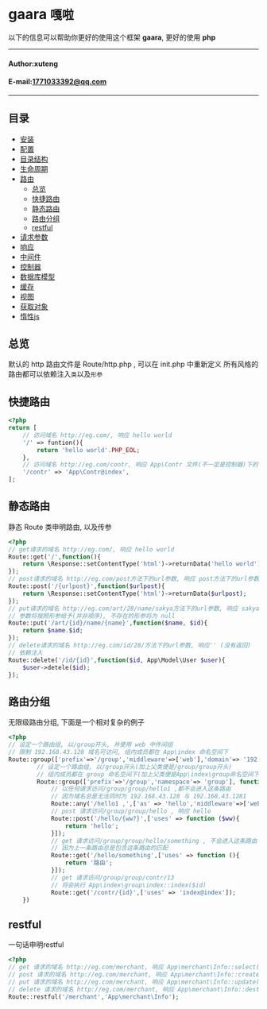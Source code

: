 **gaara** `嘎啦`
==========================
以下的信息可以帮助你更好的使用这个框架 **gaara**, 更好的使用 **php**
****
#### Author:xuteng
#### E-mail:1771033392@qq.com
****
## 目录
* [安装](/helper/install.md)
* [配置](/helper/configure.md)
* [目录结构](/helper/catalog.md)
* [生命周期](/helper/cycle.md)
* [路由](/helper/route.md)
    * [总览](#总览)
    * [快捷路由](#快捷路由)
    * [静态路由](#静态路由)
    * [路由分组](#路由分组)
    * [restful](#restful)
* [请求参数](/helper/request.md)
* [响应](/helper/response.md)
* [中间件](/helper/middleware.md)
* [控制器](/helper/controller.md)
* [数据库模型](/helper/model.md)
* [缓存](/helper/cache.md)
* [视图](/helper/view.md)
* [获取对象](/helper/getobj.md)
* [惰性js](/helper/inertjs.md)
## 总览
默认的 http 路由文件是 Route/http.php , 可以在 init.php 中重新定义
所有风格的路由都可以依赖注入`类`以及`形参`
## 快捷路由
```php
<?php
return [
    // 访问域名 http://eg.com/, 响应 hello world
    '/' => funtion(){
        return 'hello world'.PHP_EOL;
    },
    // 访问域名 http://eg.com/contr, 响应 App\Contr 文件(不一定是控制器)下的 index 方法
    '/contr' => 'App\Contr@index',
];
```
## 静态路由
静态 Route 类申明路由, 以及传参
```php
<?php
// get请求的域名 http://eg.com/, 响应 hello world
Route::get('/',function(){
    return \Response::setContentType('html')->returnData('hello world');
});
// post请求的域名 http://eg.com/post方法下的url参数, 响应 post方法下的url参数
Route::post('/{urlpost}',function($urlpost){
    return \Response::setContentType('html')->returnData($urlpost);
});
// put请求的域名 http://eg.com/art/28/name/sakya方法下的url参数, 响应 sakya28
// 参数将按照形参给予(并非顺序), 不存在的形参将为 null
Route::put('/art/{id}/name/{name}',function($name, $id){
    return $name.$id;
});
// delete请求的域名 http://eg.com/id/28/方法下的url参数, 响应'' (没有返回)
// 依赖注入
Route::delete('/id/{id}',function($id, App\Model\User $user){
    $user->detele($id);
});
```
## 路由分组
无限级路由分组, 下面是一个相对复杂的例子
```php
<?php
// 设定一个路由组, 以/group开头, 并使用 web 中件间组
// 限制 192.168.43.128 域名可访问, 组内成员都在 App\index 命名空间下
Route::group(['prefix'=>'/group','middleware'=>['web'],'domain'=> '192.168.43.128','namespace'=> 'App\index' ], function(){
        // 设定一个路由组, 以/group开头(加上父类便是/group/group开头)
        // 组内成员都在 group 命名空间下(加上父类便是App\index\group命名空间下)
        Route::group(['prefix'=>'/group','namespace'=> 'group'], function(){
            // 以任何请求访问/group/group/hello1 ,都不会进入这条路由
            // 因为域名总是无法同时为 192.168.43.128 与 192.168.43.1281
            Route::any('/hello1 ,',['as' => 'hello','middleware'=>['web3'],'domain'=> '192.168.43.1281', 'uses' =>  'Contr\IndexContr@indexDo']);
            // post 请求访问/group/group/hello , 响应 hello 
            Route::post('/hello/{ww?}',['uses' => function ($ww){
                return 'hello';
            }]);
            // get 请求访问/group/group/hello/something , 不会进入这条路由
            // 因为上一条路由总是包含这条路由的匹配
            Route::get('/hello/something',['uses' => function (){
                return '路由';
            }]);
            // get 请求访问/group/group/contr/13
            // 将会执行 App\index\group\index::index($id)
            Route::get('/contr/{id}',['uses' => 'index@index']);
    })
```
## restful
一句话申明restful
```php
<?php
// get 请求的域名 http://eg.com/merchant, 响应 App\merchant\Info::select()
// post 请求的域名 http://eg.com/merchant, 响应 App\merchant\Info::create()
// put 请求的域名 http://eg.com/merchant, 响应 App\merchant\Info::update()
// delete 请求的域名 http://eg.com/merchant, 响应 App\merchant\Info::destroy()
Route::restful('/merchant','App\merchant\Info');
```